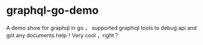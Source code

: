 # graphql-go-demo
A demo show for graphql in go ， supported graphiql tools to debug api and got any documents help！Very cool ，right？
